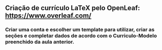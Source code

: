 ## Criação de currículo LaTeX pelo OpenLeaf: https://www.overleaf.com/

### Criar uma conta e escolher um template para utilizar, criar as seções e completar dados de acordo com o Curriculo-Modelo preenchido da aula anterior.
